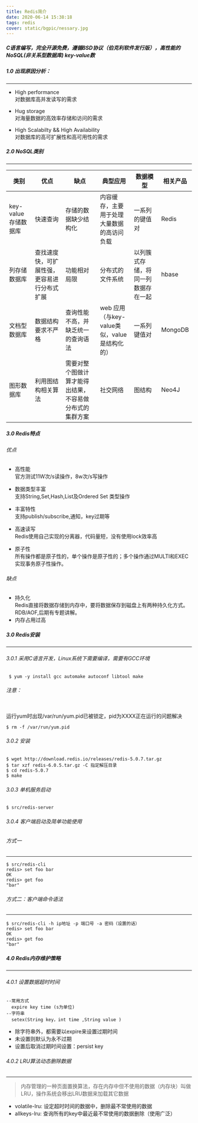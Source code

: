 ```yaml
---
title: Redis简介
date: 2020-06-14 15:38:18
tags: redis
cover: static/bgpic/nessary.jpg
---
```


##### C语言编写，完全开源免费，遵循BSD协议（伯克利软件发行版），高性能的NoSQL(非关系型数据库) key-value数 
##### 1.0 出现原因分析：
---

 - High performance 
<br>对数据库高并发读写的需求
 - Hug storage <br>对海量数据的高效率存储和访问的需求

 - High Scalabilty && High Availability <br>对数据库的高可扩展性和高可用性的需求
##### 2.0 NoSQL类别
---

| 类别                 | 优点                                         | 缺点                                                     | 典型应用                                     | 数据模型                           | 相关产品 |
| -------------------- | -------------------------------------------- | -------------------------------------------------------- | -------------------------------------------- | ---------------------------------- | -------- |
| key-value 存储数据库 | 快速查询                                     | 存储的数据缺少结构化                                     | 内容缓存，主要用于处理大量数据的高访问负载   | 一系列的键值对                     | Redis    |
| 列存储数据库         | 查找速度快，可扩展性强，更容易进行分布式扩展 | 功能相对局限                                             | 分布式的文件系统                             | 以列簇式存储，将同一列数据存在一起 | hbase    |
| 文档型数据库         | 数据结构要求不严格                           | 查询性能不高，并缺乏统一的查询语法                       | web 应用（与key-value类似，value是结构化的） | 一系列键值对                       | MongoDB  |
| 图形数据库           | 利用图结构相关算法                           | 需要对整个图做计算才能得出结果，不容易做分布式的集群方案 | 社交网络                                     | 图结构                             | Neo4J    |


##### 3.0 Redis特点

###### 优点
- 高性能
<br>官方测试11W次/s读操作，8w次/s写操作
 - 数据类型丰富 <br>支持String,Set,Hash,List及Ordered Set 类型操作

 - 丰富特性 <br>支持publish/subscribe,通知，key过期等
 - 高速读写  <br>Redis使用自己实现的分离器，代码量短，没有使用lock效率高
 - 原子性 <br>所有操作都是原子性的，单个操作是原子性的；多个操作通过MULTI和EXEC实现事务原子性操作。
###### 缺点
 - 持久化 <br>Redis直接将数据存储到内存中，要将数据保存到磁盘上有两种持久化方式。RDB/AOF,后期有专题讲解。
 - 内存占用过高 
##### 3.0 Redis安装
---
###### 3.0.1 采用C语言开发，Linux系统下需要编译，需要有GCC环境

```
 $ yum -y install gcc automake autoconf libtool make
```
###### 注意：
</br>运行yum时出现/var/run/yum.pid已被锁定，pid为XXXX正在运行的问题解决
```
$ rm -f /var/run/yum.pid
```
###### 3.0.2 安装
```
$ wget http://download.redis.io/releases/redis-5.0.7.tar.gz
$ tar xzf redis-6.0.5.tar.gz -C 指定解压目录
$ cd redis-5.0.7
$ make
```
###### 3.0.3 单机服务启动
```
$ src/redis-server
```
###### 3.0.4 客户端启动及简单功能使用
###### 方式一
---
```
$ src/redis-cli
redis> set foo bar
OK
redis> get foo
"bar"
```
###### 方式二：客户端命令语法
---
```
$ src/redis-cli -h ip地址 -p 端口号 -a 密码（设置的话）
redis> set foo bar
OK
redis> get foo
"bar"
```
##### 4.0 Redis内存维护策略
---
###### 4.0.1 设置数据超时时间
```
--常用方式
  expire key time (s为单位)
--字符串
  setex(String key，int time ,String value )
```
- 除字符串外，都需要以expire来设置过期时间
- 未设置则默认为永不过期
- 设置后取消过期时间设置：persist key
###### 4.0.2 LRU算法动态删除数据
---
> 内存管理的一种页面置换算法，存在内存中但不使用的数据（内存块）叫做LRU，操作系统会移出LRU数据来加载其它数据 

- volatile-lru: 设定超时时间的数据中，删除最不常使用的数据
- allkeys-lru:  查询所有的key中最近最不常使用的数据删除（使用广泛）